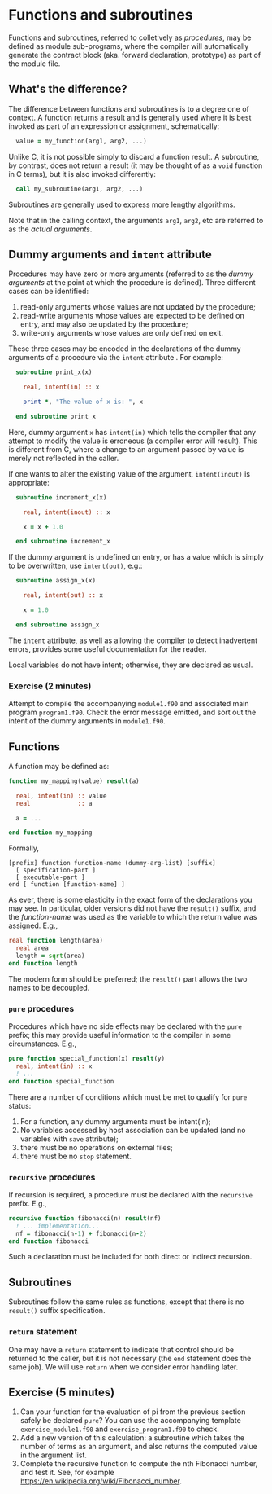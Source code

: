 # Functions and subroutines

Functions and subroutines, referred to colletively as _procedures_, may be
defined as module sub-programs, where the compiler will automatically
generate the contract block (aka. forward declaration, prototype) as
part of the module file.

## What's the difference?

The difference between functions and subroutines is to a degree one of
context. A function returns a result and is generally used where it
is best invoked as part of an expression or assignment, schematically:
```fortran
  value = my_function(arg1, arg2, ...)
```
Unlike C, it is not possible simply to discard a function result.
A subroutine, by contrast, does not return a result (it may be thought of as a
`void` function in C terms), but it is also invoked differently:
```fortran
  call my_subroutine(arg1, arg2, ...)
```
Subroutines are generally used to express more lengthy algorithms.

Note that in the calling context, the arguments `arg1`, `arg2`, etc
are referred to as the _actual arguments_.


## Dummy arguments and `intent` attribute

Procedures may have zero or more arguments (referred to as the _dummy
arguments_ at the point at which the procedure is defined). Three
different cases can be identified:

1. read-only arguments whose values are not updated by the procedure;
2. read-write arguments whose values are expected to be defined on
   entry, and may also be updated by the procedure;
3. write-only arguments whose values are only defined on exit.

These three cases may be encoded in the declarations of the dummy
arguments of a procedure via the `intent` attribute . For example:
```fortran
  subroutine print_x(x)

    real, intent(in) :: x

    print *, "The value of x is: ", x

  end subroutine print_x
```
Here, dummy argument `x` has `intent(in)` which tells the compiler that
any attempt to modify the value is erroneous (a compiler error will result).
This is different from C, where a change to an argument passed by value is
merely not reflected in the caller.

If one wants to alter the existing value of the argument, `intent(inout)`
is appropriate:
```fortran
  subroutine increment_x(x)

    real, intent(inout) :: x

    x = x + 1.0

  end subroutine increment_x
```
If the dummy argument is undefined on entry, or has a value which is
simply to be overwritten, use `intent(out)`, e.g.:
```fortran
  subroutine assign_x(x)

    real, intent(out) :: x

    x = 1.0

  end subroutine assign_x
```
The `intent` attribute, as well as allowing the compiler to detect
inadvertent errors, provides some useful documentation for the
reader.

Local variables do not have intent; otherwise, they are declared as
usual.


### Exercise (2 minutes)

Attempt to compile the accompanying `module1.f90` and associated main
program `program1.f90`. Check the error message emitted, and sort out
the intent of the dummy arguments in `module1.f90`.


## Functions
A function may be defined as:
```fortran
function my_mapping(value) result(a)

  real, intent(in) :: value
  real             :: a

  a = ...

end function my_mapping
```

Formally,
```
[prefix] function function-name (dummy-arg-list) [suffix]
  [ specification-part ]
  [ executable-part ]
end [ function [function-name] ]
```
As ever, there is some elasticity in the exact form of the declarations
you may see. In particular, older versions did not have the `result()`
suffix, and the _function-name_ was used as the variable to which the
return value was assigned. E.g.,
```fortran
real function length(area)
  real area
  length = sqrt(area)
end function length
```
The modern form should be preferred; the `result()` part allows the two
names to be decoupled.

### `pure` procedures

Procedures which have no side effects may be declared with the
`pure` prefix; this may provide useful information to the compiler
in some circumstances. E.g.,
```fortran
pure function special_function(x) result(y)
  real, intent(in) :: x
  ! ...
end function special_function
```
There are a number of conditions which must be met to qualify for
`pure` status:
1. For a function, any dummy arguments must be intent(in);
2. No variables accessed by host association can be updated (and no variables with `save` attribute);
3. there must be no operations on external files;
4. there must be no `stop` statement.


### `recursive` procedures

If recursion is required, a procedure must be declared with the
`recursive` prefix. E.g.,
```fortran
recursive function fibonacci(n) result(nf)
  ! ... implementation...
  nf = fibonacci(n-1) + fibonacci(n-2)
end function fibonacci
```
Such a declaration must be included for both direct or indirect recursion.

## Subroutines

Subroutines follow the same rules as functions, except that there is no
`result()` suffix specification.

### `return` statement

One may have a `return` statement to indicate that control should
be returned to the caller, but it is not necessary (the `end`
statement does the same job). We will use `return` when we consider
error handling later.


## Exercise (5 minutes)

1. Can your function for the evaluation of pi from the previous section safely be declared `pure`? You can use the accompanying template `exercise_module1.f90` and `exercise_program1.f90` to check.
2. Add a new version of this calculation: a subroutine which takes the number of terms as an argument, and also returns the computed value in the argument list.
3. Complete the recursive function to compute the nth Fibonacci number, and test it. See, for example https://en.wikipedia.org/wiki/Fibonacci_number.
